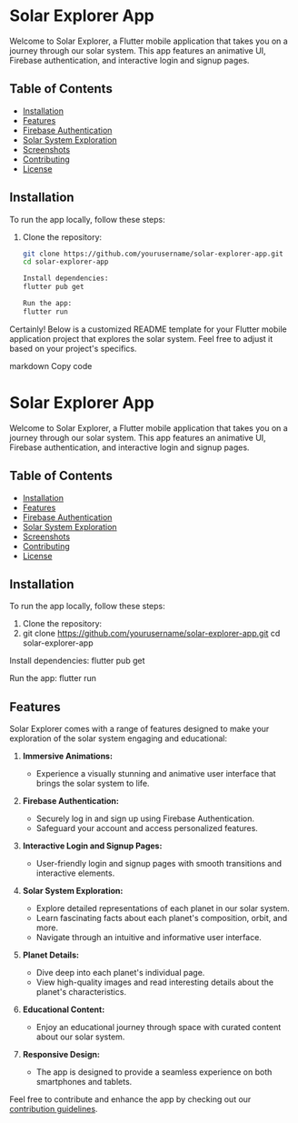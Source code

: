 # Solar Explorer App

Welcome to Solar Explorer, a Flutter mobile application that takes you on a journey through our solar system. This app features an animative UI, Firebase authentication, and interactive login and signup pages.

## Table of Contents

- [Installation](#installation)
- [Features](#features)
- [Firebase Authentication](#firebase-authentication)
- [Solar System Exploration](#solar-system-exploration)
- [Screenshots](#screenshots)
- [Contributing](#contributing)
- [License](#license)

## Installation

To run the app locally, follow these steps:

1. Clone the repository:

   ```bash
   git clone https://github.com/yourusername/solar-explorer-app.git
   cd solar-explorer-app
   
   Install dependencies:
   flutter pub get

   Run the app:
   flutter run

Certainly! Below is a customized README template for your Flutter mobile application project that explores the solar system. Feel free to adjust it based on your project's specifics.

markdown
Copy code
# Solar Explorer App

Welcome to Solar Explorer, a Flutter mobile application that takes you on a journey through our solar system. This app features an animative UI, Firebase authentication, and interactive login and signup pages.

## Table of Contents

- [Installation](#installation)
- [Features](#features)
- [Firebase Authentication](#firebase-authentication)
- [Solar System Exploration](#solar-system-exploration)
- [Screenshots](#screenshots)
- [Contributing](#contributing)
- [License](#license)

## Installation

To run the app locally, follow these steps:

1. Clone the repository:
2. 
   git clone https://github.com/yourusername/solar-explorer-app.git
   cd solar-explorer-app
   
Install dependencies:
flutter pub get

Run the app:
flutter run


## Features

Solar Explorer comes with a range of features designed to make your exploration of the solar system engaging and educational:

1. **Immersive Animations:**
   - Experience a visually stunning and animative user interface that brings the solar system to life.

2. **Firebase Authentication:**
   - Securely log in and sign up using Firebase Authentication.
   - Safeguard your account and access personalized features.

3. **Interactive Login and Signup Pages:**
   - User-friendly login and signup pages with smooth transitions and interactive elements.

4. **Solar System Exploration:**
   - Explore detailed representations of each planet in our solar system.
   - Learn fascinating facts about each planet's composition, orbit, and more.
   - Navigate through an intuitive and informative user interface.

5. **Planet Details:**
   - Dive deep into each planet's individual page.
   - View high-quality images and read interesting details about the planet's characteristics.

6. **Educational Content:**
   - Enjoy an educational journey through space with curated content about our solar system.

7. **Responsive Design:**
   - The app is designed to provide a seamless experience on both smartphones and tablets.

Feel free to contribute and enhance the app by checking out our [contribution guidelines](CONTRIBUTING.md).

